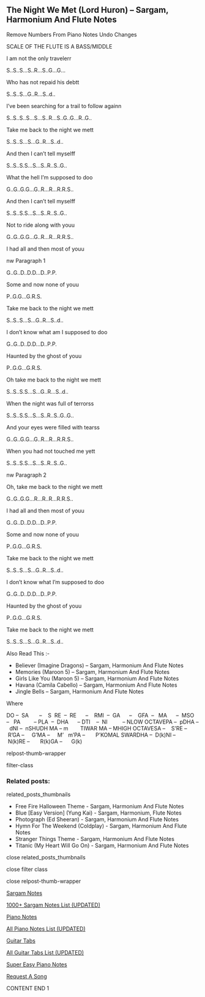 
## The Night We Met (Lord Huron) – Sargam, Harmonium And Flute Notes

Remove Numbers From Piano Notes
Undo Changes

SCALE OF THE FLUTE IS A BASS/MIDDLE

I am not the only travelerr

S..S..S…S..R…S..G…G…

Who has not repaid his debtt

S..S..S…G..R…S..d..

I’ve been searching for a trail to follow againn

S..S..S..S…S…S..R…S..G..G…R..G..

Take me back to the night we mett

S..S..S…S…G..R…S..d..

And then I can’t tell myselff

S..S..S.S…S…S..R..S..G..

What the hell I’m supposed to doo

G..G..G.G…G..R…R…R.R.S..

And then I can’t tell myselff

S..S..S.S…S…S..R..S..G..

Not to ride along with youu

G..G..G.G…G..R…R…R.R.S..

I had all and then most of youu

nw Paragraph 1

G..G..D..D.D…D..P.P.

Some and now none of youu

P..G.G…G.R.S.

Take me back to the night we mett

S..S..S…S…G..R…S..d..

I don’t know what am I supposed to doo

G..G..D..D.D…D..P.P.

Haunted by the ghost of youu

P..G.G…G.R.S.

Oh take me back to the night we mett

S..S..S.S…S…G..R…S..d..

When the night was full of terrorss

S..S..S.S…S…S..R..S..G..G..

And your eyes were filled with tearss

G..G..G.G…G..R…R…R.R.S..

When you had not touched me yett

S..S..S.S…S…S..R..S..G..

nw Paragraph 2

Oh, take me back to the night we mett

G..G..G.G…R…R..R…R.R.S..

I had all and then most of youu

G..G..D..D.D…D..P.P.

Some and now none of youu

P..G.G…G.R.S.

Take me back to the night we mett

S..S..S…S…G..R…S..d..

I don’t know what I’m supposed to doo

G..G..D..D.D…D..P.P.

Haunted by the ghost of youu

P..G.G…G.R.S.

Take me back to the night we mett

S..S..S…S…G..R…S..d..

Also Read This :-

* Believer (Imagine Dragons) – Sargam, Harmonium And Flute Notes
* Memories (Maroon 5) – Sargam, Harmonium And Flute Notes
* Girls Like You (Maroon 5) – Sargam, Harmonium And Flute Notes
* Havana (Camila Cabello) – Sargam, Harmonium And Flute Notes
* Jingle Bells – Sargam, Harmonium And Flute Notes

Where

DO –  SA       –    S  RE  –  RE      –    RMI  –  GA      –    GFA  –   MA      –  MSO  –   PA         – PLA  –  DHA      – DTI    –  NI          – NLOW OCTAVEPA –  pDHA –  dNI –  nSHUDH MA – m        TIWAR MA – MHIGH OCTAVESA –    S’RE –     R’GA –     G’MA –     M’   m’PA –       P’KOMAL SWARDHA –  D(k)NI –       N(k)RE –       R(k)GA –      G(k)

relpost-thumb-wrapper

filter-class

### Related posts:

related_posts_thumbnails

* Free Fire Halloween Theme - Sargam, Harmonium And Flute Notes
* Blue [Easy Version] (Yung Kai) - Sargam, Harmonium, Flute Notes
* Photograph (Ed Sheeran) - Sargam, Harmonium And Flute Notes
* Hymn For The Weekend (Coldplay) - Sargam, Harmonium And Flute Notes
* Stranger Things Theme - Sargam, Harmonium And Flute Notes
* Titanic (My Heart Will Go On) - Sargam, Harmonium And Flute Notes

close related_posts_thumbnails

close filter class

close relpost-thumb-wrapper

[Sargam Notes](https://www.notationsworld.com/sargam-notes.html)

[1000+ Sargam Notes List (UPDATED)](https://www.notationsworld.com/all-songs-list-sargam-notes.html)

[Piano Notes](https://www.notationsworld.com/piano-notes.html)

[All Piano Notes List (UPDATED)](https://www.notationsworld.com/all-songs-list-piano-notes.html)

[Guitar Tabs](https://www.notationsworld.com/guitar-tabs.html)

[All Guitar Tabs List (UPDATED)](https://www.notationsworld.com/all-songs-list-guitar-tabs.html)

[Super Easy Piano Notes](https://studywall.in/)

[Request A Song](https://www.notationsworld.com/request-a-song.html)

CONTENT END 1

